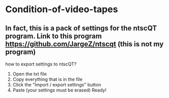 # Condition-of-video-tapes
In fact, this is a pack of settings for the ntscQT program. Link to this program https://github.com/JargeZ/ntscqt (this is not my program)
------------------------------
how to export settings to ntscQT?
1. Open the txt file
2. Copy everything that is in the file
3. Click the "Import / export settings" button
4. Paste (your settings must be erased)
Ready!
